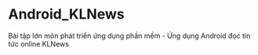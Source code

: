 # Android_KLNews
Bài tập lớn môn phát triển ứng dụng phần mềm - Ứng dụng Android đọc tin tức online KLNews
